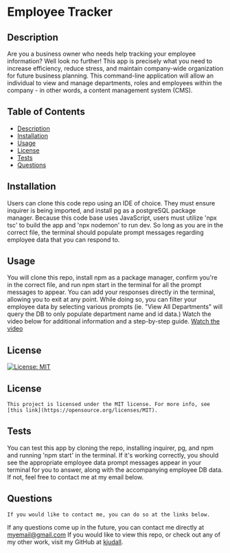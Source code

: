 
  # Employee Tracker
  ## Description 
  Are you a business owner who needs help tracking your employee information? Well look no further! This app is precisely what you need to increase efficiency, reduce stress, and maintain company-wide organization for future business planning. This command-line application will allow an individual to view and manage departments, roles and employees within the company - in other words, a content management system (CMS).
  ## Table of Contents
  - [Description](#description)
  - [Installation](#installation)
  - [Usage](#usage)
  - [License](#license)
  - [Tests](#tests)
  - [Questions](#questions)
  ## Installation
  Users can clone this code repo using an IDE of choice. They must ensure inquirer is being imported, and install pg as a postgreSQL package manager. Because this code base uses JavaScript, users must utilize 'npx tsc' to build the app and 'npx nodemon' to run dev. So long as you are in the correct file, the terminal should populate prompt messages regarding employee data that you can respond to.
  ## Usage
  You will clone this repo, install npm as a package manager, confirm you're in the correct file, and run npm start in the terminal for all the prompt messages to appear. You can add your responses directly in the terminal, allowing you to exit at any point. While doing so, you can filter your employee data by selecting various prompts (ie. "View All Departments" will query the DB to only populate department name and id data.) Watch the video below for additional information and a step-by-step guide.
  [Watch the video](https://drive.google.com/file/d/1ZZEK_g3r6yWSBVxsd2PI3XMV1g6Fa5q3/view)
  ## License
  [![License: MIT](https://img.shields.io/badge/License-MIT-yellow.svg)](https://opensource.org/licenses/MIT)
    
  ## License
    This project is licensed under the MIT license. For more info, see [this link](https://opensource.org/licenses/MIT).
  ## Tests 
  You can test this app by cloning the repo, installing inquirer, pg, and npm and running 'npm start' in the terminal. If it's working correctly, you should see the appropriate employee data prompt messages appear in your terminal for you to answer, along with the accompanying employee DB data. If not, feel free to contact me at my email below. 
  ## Questions
    If you would like to contact me, you can do so at the links below. 
  If any questions come up in the future, you can contact me directly at myemail@gmail.com If you would like to view this repo, or check out any of my other work, visit my GitHub at [kjudall](https://github.com/kjudall/).
    